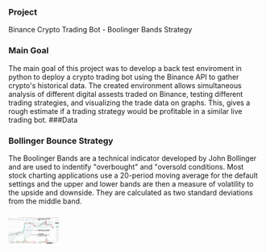 ### Project
Binance Crypto Trading Bot - Boolinger Bands Strategy
### Main Goal
The main goal of this project  was to develop a back test enviroment in python to deploy a crypto trading bot using the Binance API to gather crypto's historical data. The created environment allows simultaneous analysis of different digital assests traded on Binance, testing different trading strategies, and visualizing the trade data on graphs. This, gives a rough estimate if a trading strategy would be profitable in a similar live trading bot.
###Data

### Bollinger Bounce Strategy
The Boolinger Bands are a technical indicator developed by John Bollinger and are used to indentify "overbought" and "oversold conditions.
Most stock charting applications use a 20-period moving average for the default settings and the upper and lower bands are then a measure of volatility to the upside and downside. They are calculated as two standard deviations from the middle band.
###
<img src="images/bollinger.png" width="100"> 



